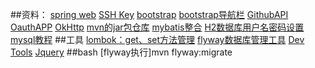 ##资料：
[spring web](https://spring.io/guides/gs/serving-web-content/)
[SSH Key](https://help.github.com/en/github/authenticating-to-github/generating-a-new-ssh-key-and-adding-it-to-the-ssh-agent#generating-a-new-ssh-key)
[bootstrap](https://v3.bootcss.com/getting-started/)
[bootstrap导航栏](导航栏实例https://v3.bootcss.com/components/#navbar-default)
[GithubAPI OauthAPP](https://developer.github.com/apps/building-oauth-apps/creating-an-oauth-app/)
[OkHttp](https://square.github.io/okhttp/这里需要配置的是3.14.1，不要用最新版)
[mvn的jar包仓库](mvnrepository.com找fastjson)
[mybatis整合](http://mybatis.org/spring-boot-starter/mybatis-spring-boot-autoconfigure/)
[H2数据库用户名密码设置](https://blog.csdn.net/tripleDemo/article/details/98888281)
[mysql教程](https://www.runoob.com/mysql/mysql-connection.html)
##工具
[lombok：get、set方法管理](https://projectlombok.org/setup/maven)
[flyway数据库管理工具](https://flywaydb.org/getstarted/firststeps/maven)
[Dev Tools](https://docs.spring.io/spring-boot/docs/2.0.0.RC1/reference/htmlsingle/#using-boot-devtools)
[Jquery](https://jquery.com/)
##bash
[flyway执行]mvn flyway:migrate 